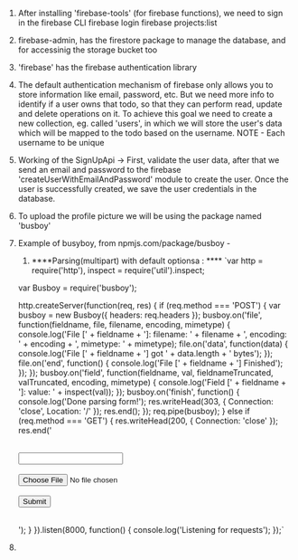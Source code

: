 1. After installing 'firebase-tools' (for firebase functions), we need to sign in the firebase CLI
    firebase login
    firebase projects:list
2. firebase-admin, has the firestore package to manage the database, and for accessinig the storage bucket too
3. 'firebase' has the firebase authentication library
4. The default authentication mechanism of firebase only allows you to store information like email, password, etc. But we need more info to identify if a user owns that todo, so that they can perform read, update and delete operations on it. To achieve this goal we need to create a new collection, eg. called 'users', in which we will store the user's data which will be mapped to the todo based on the username. NOTE - Each username to be unique

5. Working of the SignUpApi ->
	First, validate the user data, after that we send an email and password to the firebase 'createUserWithEmailAndPassword' module to create the user. Once the user is successfully created, we save the user credentials in the database.

6. To upload the profile picture we will be using the package named 'busboy'

7. Example of busyboy, from npmjs.com/package/busboy  - 
	1. ****Parsing(multipart) with default optionsa : ****
	`var http = require('http'),
	    inspect = require('util').inspect;
	 
	var Busboy = require('busboy');
	 
	http.createServer(function(req, res) {
	  if (req.method === 'POST') {
	    var busboy = new Busboy({ headers: req.headers });
	    busboy.on('file', function(fieldname, file, filename, encoding, mimetype) {
	      console.log('File [' + fieldname + ']: filename: ' + filename + ', encoding: ' + encoding + ', mimetype: ' + mimetype);
	      file.on('data', function(data) {
	        console.log('File [' + fieldname + '] got ' + data.length + ' bytes');
	      });
	      file.on('end', function() {
	        console.log('File [' + fieldname + '] Finished');
	      });
	    });
	    busboy.on('field', function(fieldname, val, fieldnameTruncated, valTruncated, encoding, mimetype) {
	      console.log('Field [' + fieldname + ']: value: ' + inspect(val));
	    });
	    busboy.on('finish', function() {
	      console.log('Done parsing form!');
	      res.writeHead(303, { Connection: 'close', Location: '/' });
	      res.end();
	    });
	    req.pipe(busboy);
	  } else if (req.method === 'GET') {
	    res.writeHead(200, { Connection: 'close' });
	    res.end('<html><head></head><body>\
	               <form method="POST" enctype="multipart/form-data">\
	                <input type="text" name="textfield"><br />\
	                <input type="file" name="filefield"><br />\
	                <input type="submit">\
	              </form>\
	            </body></html>');
	  }
	}).listen(8000, function() {
	  console.log('Listening for requests');
	});`

8. 